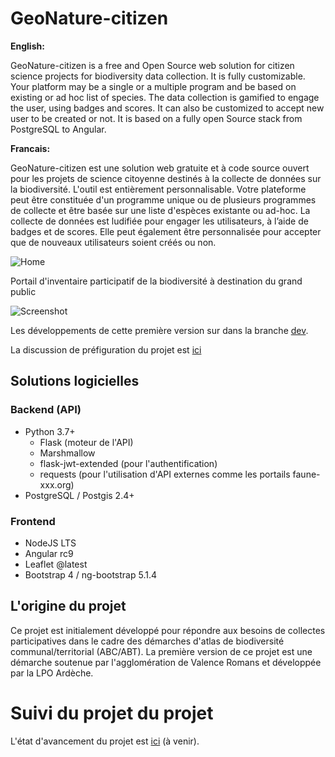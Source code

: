 # GeoNature-citizen

**English:**

GeoNature-citizen is a free and Open Source web solution for citizen science projects for biodiversity data collection. It is fully customizable. Your platform may be a single or a multiple program and be based on existing or ad hoc list of species.
The data collection is gamified to engage the user, using badges and scores. It can also be customized to accept new user to be created or not.
It is based on a fully open Source stack from PostgreSQL to Angular.

**Francais:**

GeoNature-citizen est une solution web gratuite et à code source ouvert pour les projets de science citoyenne destinés à la collecte de données sur la biodiversité. L'outil est entièrement personnalisable. Votre plateforme peut être constituée d'un programme unique ou de plusieurs programmes de collecte et être basée sur une liste d'espèces existante ou ad-hoc.
La collecte de données est ludifiée pour engager les utilisateurs, à l’aide de badges et de scores. Elle peut également être personnalisée pour accepter que de nouveaux utilisateurs soient créés ou non.

![Home](https://user-images.githubusercontent.com/45397017/49574639-3019fc80-f941-11e8-8117-5efd7803ff8e.png)

Portail d'inventaire participatif de la biodiversité à destination du grand public

![Screenshot](https://user-images.githubusercontent.com/11497003/61943639-2d394e00-af9c-11e9-94e1-de71753998e1.png)

Les développements de cette première version sur dans la branche [dev](https://github.com/PnX-SI/GeoNature-citizen/tree/dev).

La discussion de préfiguration du projet est [ici](https://github.com/PnX-SI/GeoNature-citizen/issues/2)

## Solutions logicielles

### Backend (API)

- Python 3.7+
  - Flask (moteur de l'API)
  - Marshmallow
  - flask-jwt-extended (pour l'authentification)
  - requests (pour l'utilisation d'API externes comme les portails faune-xxx.org)
- PostgreSQL / Postgis 2.4+

### Frontend

- NodeJS LTS
- Angular rc9
- Leaflet @latest
- Bootstrap 4 / ng-bootstrap 5.1.4

## L'origine du projet

Ce projet est initialement développé pour répondre aux besoins de collectes participatives dans le cadre des démarches d'atlas de biodiversité communal/territorial (ABC/ABT).
La première version de ce projet est une démarche soutenue par l'agglomération de Valence Romans et développée par la LPO Ardèche.

# Suivi du projet du projet

L'état d'avancement du projet est [ici](https://github.com/PnX-SI/GeoNature-citizen/projects) (à venir).
